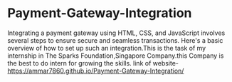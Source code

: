 # Payment-Gateway-Integration
Integrating a payment gateway using HTML, CSS, and JavaScript involves several steps to ensure secure and seamless transactions. Here's a basic overview of how to set up such an integration.This is the task of my internship in The Sparks Foundation,Singapore Company.this Company is the best to do intern for growing the skills.
link of website- https://ammar7860.github.io/Payment-Gateway-Integration/
